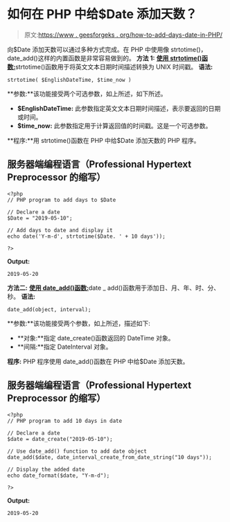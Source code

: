 # 如何在 PHP 中给$Date 添加天数？

> 原文:[https://www . geesforgeks . org/how-to-add-days-date-in-PHP/](https://www.geeksforgeeks.org/how-to-add-days-to-date-in-php/)

向$Date 添加天数可以通过多种方式完成。在 PHP 中使用像 strtotime()，date_add()这样的内置函数是非常容易做到的。
**方法 1:** [**使用 strtotime()函数:**](https://www.geeksforgeeks.org/php-strtotime-function/)strtotime()函数用于将英文文本日期时间描述转换为 UNIX 时间戳。
**语法:**

```
strtotime( $EnglishDateTime, $time_now )
```

**参数:**该功能接受两个可选参数，如上所述，如下所述。

*   **$EnglishDateTime:** 此参数指定英文文本日期时间描述，表示要返回的日期或时间。
*   **$time_now:** 此参数指定用于计算返回值的时间戳。这是一个可选参数。

**程序:**用 strtotime()函数在 PHP 中给$Date 添加天数的 PHP 程序。

## 服务器端编程语言（Professional Hypertext Preprocessor 的缩写）

```
<?php
// PHP program to add days to $Date

// Declare a date
$Date = "2019-05-10";

// Add days to date and display it
echo date('Y-m-d', strtotime($Date. ' + 10 days'));

?>
```

**Output:** 

```
2019-05-20
```

**方法二:** [**使用 date_add()函数:**](https://www.geeksforgeeks.org/php-date_create-date_format-add_date-functions/)date _ add()函数用于添加日、月、年、时、分、秒。
**语法:**

```
date_add(object, interval);
```

**参数:**该功能接受两个参数，如上所述，描述如下:

*   **对象:**指定 date_create()函数返回的 DateTime 对象。
*   **间隔:**指定 DateInterval 对象。

**程序:** PHP 程序使用 date_add()函数在 PHP 中给$Date 添加天数。

## 服务器端编程语言（Professional Hypertext Preprocessor 的缩写）

```
<?php
// PHP program to add 10 days in date

// Declare a date
$date = date_create("2019-05-10");

// Use date_add() function to add date object
date_add($date, date_interval_create_from_date_string("10 days"));

// Display the added date
echo date_format($date, "Y-m-d");

?>
```

**Output:** 

```
2019-05-20
```